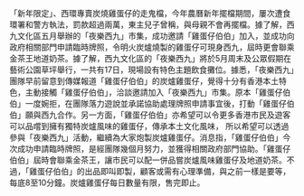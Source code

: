 「新年限定」、西環專賣炭燒雞蛋仔的走鬼檔，今年農曆新年擺檔期間，屢次遭食環署和警方執法，罰款超過兩萬，東主兒子曾稱，與母親不會再擺檔。據了解，西九文化區五月舉辦的「夜樂西九」市集，成功邀請「雞蛋仔伯伯」加入，並成功向政府相關部門申請臨時牌照，令明火炭爐燒製的雞蛋仔可現身西九，屆時更會聯乘金茶王地道奶茶。據了解，西九文化區的「夜樂西九」將於5月周末及公眾假期在藝術公園草坪舉行，一共有17日，現場設有特色主題飲食攤位。據悉，「夜樂西九」團隊早前留意到傳媒報道「雞蛋仔伯伯」的炭爐雞蛋仔，覺得十分有香港本土特色，主動接觸「雞蛋仔伯伯」，洽談邀請加入「夜樂西九」市集。原本「雞蛋仔伯伯」一度婉拒，在團隊落力遊說並承諾協助處理牌照申請事宜後，打動「雞蛋仔伯伯」願與西九合作。另一方面，「雞蛋仔伯伯」亦希望可以令更多香港市民及遊客可以品嚐到擁有獨特炭爐風味的雞蛋仔，傳承本土文化風味， 所以希望可以透過參與「夜樂西九」活動，繼續為大家炮製炭爐雞蛋仔。消息指，「雞蛋仔伯伯」今次成功申請臨時牌照，是經團隊幾個月努力，並獲得相關政府部門協助。「雞蛋仔伯伯」屆時會聯乘金茶王，讓市民可以配一併品嘗炭爐風味雞蛋仔及地道奶茶。不過，「雞蛋仔伯伯」的出品即叫即製，顧客或需有心理準備，與之前一樣是要等，每底8至10分鐘。炭爐雞蛋仔每日數量有限，售完即止。